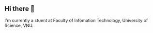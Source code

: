 ## Hi there 👋

I'm currently a stuent at Faculty of Infomation Technology, University of Science, VNU.

